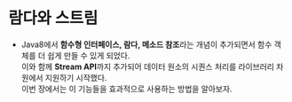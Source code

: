 # 람다와 스트림

- Java8에서 **함수형 인터페이스, 람다, 메소드 참조**라는 개념이 추가되면서 함수 객체를 더 쉽게 만들 수 있게 되었다.  
  이와 함께 **Stream API**까지 추가되어 데이터 원소의 시퀀스 처리를 라이브러리 차원에서 지원하기 시작했다.  
  이번 장에서는 이 기능들을 효과적으로 사용하는 방법을 알아보자.

